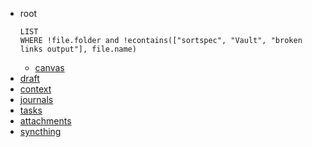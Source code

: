 - root
    ```dataview
    LIST
    WHERE !file.folder and !econtains(["sortspec", "Vault", "broken links output"], file.name)
    ```
    - [canvas](_canvas.canvas)
- [draft](10_Inbox/draft.md)
- [context](20_Private/context.md)
- [journals](20_Private/journals.md)
- [tasks](20_Private/tasks.md)
- [attachments](Misc/Attachments/attachments.md)
- [syncthing]( http://localhost:8384 )